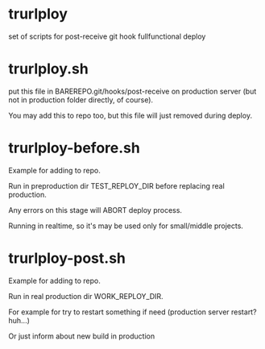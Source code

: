 # trurlploy
set of scripts for post-receive git hook fullfunctional deploy



# trurlploy.sh

put this file in BAREREPO.git/hooks/post-receive on production server (but not in production folder directly, of course).

You may add this to repo too, but this file will just removed during deploy.


# trurlploy-before.sh

Example for adding to repo.

Run in preproduction dir TEST_REPLOY_DIR before replacing real production.

Any errors on this stage will ABORT deploy process.

Running in realtime, so it's may be used only for small/middle projects.

# trurlploy-post.sh

Example for adding to repo.

Run in real production dir WORK_REPLOY_DIR.

For example for try to restart something if need (production server restart? huh...)

Or just inform about new build in production

